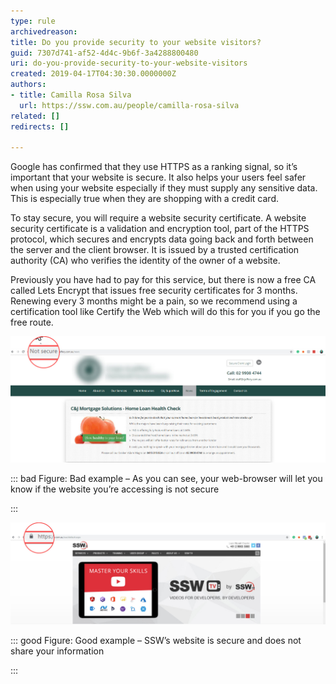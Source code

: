 ```yaml
---
type: rule
archivedreason: 
title: Do you provide security to your website visitors?
guid: 7307d741-af52-4d4c-9b6f-3a4288800480
uri: do-you-provide-security-to-your-website-visitors
created: 2019-04-17T04:30:30.0000000Z
authors:
- title: Camilla Rosa Silva
  url: https://ssw.com.au/people/camilla-rosa-silva
related: []
redirects: []

---
```


Google has confirmed that they use HTTPS as a ranking signal, so it’s important that your website is secure. It also helps your users feel safer when using your website especially if they must supply any sensitive data. This is especially true when they are shopping with a credit card.


To stay secure, you will require a website security certificate. A website security certificate is a validation and encryption tool, part of the HTTPS protocol, which secures and encrypts data going back and forth between the server and the client browser. It is issued by a trusted certification authority (CA) who verifies the identity of the owner of a website.

Previously you have had to pay for this service, but there is now a free CA called Lets Encrypt that issues free security certificates for 3 months. Renewing every 3 months might be a pain, so we recommend using a certification tool like Certify the Web which will do this for you if you go the free route.



<!--endintro-->
![tomato.jpg](tomato.jpg)

::: bad
Figure: Bad example – As you can see, your web-browser will let you know if the website you’re accessing is not secure

:::


![ssw.jpg](ssw.jpg)

::: good
Figure: Good example – SSW’s website is secure and does not share your information

:::
